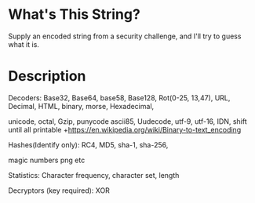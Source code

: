 # What's This String?

Supply an encoded string from a security challenge, and I'll try to guess what it is.

# Description



Decoders:
Base32, Base64, base58, Base128, Rot(0-25, 13,47), URL, Decimal, HTML, binary, morse, Hexadecimal,

  unicode, octal, Gzip, punycode ascii85, Uudecode, utf-9, utf-16, IDN, shift until all printable
+https://en.wikipedia.org/wiki/Binary-to-text_encoding

Hashes(Identify only):
RC4, MD5, sha-1, sha-256,


magic numbers
png etc

Statistics:
Character frequency,  character set, length

Decryptors (key required):
XOR
